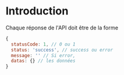 # Introduction

Chaque réponse de l'API doit être de la forme 

```js
{
  statusCode: 1, // 0 ou 1
  status: 'success', // success ou error
  message: '' // Si error,
  datas: {} // les données 
}
```
